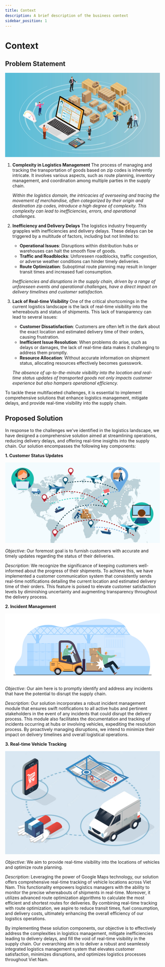 ```yaml
---
title: Context
description: A brief description of the business context
sidebar_position: 1
---
```


# Context

## Problem Statement

![Logistics Management](../../static/img/context/logistics.jpg)

1. **Complexity in Logistics Management**
   The process of managing and tracking the transportation of goods based on zip codes is inherently intricate. It involves various aspects, such as route planning, inventory management, and coordination among multiple parties in the supply chain.

   _Within the logistics domain, the intricacies of overseeing and tracing the movement of merchandise, often categorized by their origin and destination zip codes, introduce a high degree of complexity. This complexity can lead to inefficiencies, errors, and operational challenges._

2. **Inefficiency and Delivery Delays**
   The logistics industry frequently grapples with inefficiencies and delivery delays. These delays can be triggered by a multitude of factors, including but not limited to:

   - **Operational Issues**: Disruptions within distribution hubs or warehouses can halt the smooth flow of goods.
   - **Traffic and Roadblocks**: Unforeseen roadblocks, traffic congestion, or adverse weather conditions can hinder timely deliveries.
   - **Route Optimization**: Suboptimal route planning may result in longer transit times and increased fuel consumption.

   _Inefficiencies and disruptions in the supply chain, driven by a range of unforeseen events and operational challenges, have a direct impact on delivery timelines and customer satisfaction._

3. **Lack of Real-time Visibility**
   One of the critical shortcomings in the current logistics landscape is the lack of real-time visibility into the whereabouts and status of shipments. This lack of transparency can lead to several issues:

   - **Customer Dissatisfaction**: Customers are often left in the dark about the exact location and estimated delivery time of their orders, causing frustration.
   - **Inefficient Issue Resolution**: When problems do arise, such as delays or damages, the lack of real-time data makes it challenging to address them promptly.
   - **Resource Allocation**: Without accurate information on shipment status, allocating resources effectively becomes guesswork.

   _The absence of up-to-the-minute visibility into the location and real-time status updates of transported goods not only impacts customer experience but also hampers operational efficiency._

To tackle these multifaceted challenges, it is essential to implement comprehensive solutions that enhance logistics management, mitigate delays, and provide real-time visibility into the supply chain.

## Proposed Solution

In response to the challenges we've identified in the logistics landscape, we have designed a comprehensive solution aimed at streamlining operations, reducing delivery delays, and offering real-time insights into the supply chain. Our solution encompasses the following key components:

**1. Customer Status Updates**

![Customer](../../static/img/context/customer.png)

_Objective_: Our foremost goal is to furnish customers with accurate and timely updates regarding the status of their deliveries.

_Description_: We recognize the significance of keeping customers well-informed about the progress of their shipments. To achieve this, we have implemented a customer communication system that consistently sends real-time notifications detailing the current location and estimated delivery time of their orders. This feature is poised to elevate customer satisfaction levels by diminishing uncertainty and augmenting transparency throughout the delivery process.

**2. Incident Management**

![Incident](../../static/img/context/incidents.jpg)

_Objective_: Our aim here is to promptly identify and address any incidents that have the potential to disrupt the supply chain.

_Description_: Our solution incorporates a robust incident management module that ensures swift notifications to all active hubs and pertinent stakeholders in the event of any incidents that could disrupt the delivery process. This module also facilitates the documentation and tracking of incidents occurring at hubs or involving vehicles, expediting the resolution process. By proactively managing disruptions, we intend to minimize their impact on delivery timelines and overall logistical operations.

**3. Real-time Vehicle Tracking**

![Vehicle](../../static/img/context/vehicle.webp)

_Objective_: We aim to provide real-time visibility into the locations of vehicles and optimize route planning.

_Description_: Leveraging the power of Google Maps technology, our solution offers comprehensive real-time tracking of vehicle locations across Viet Nam. This functionality empowers logistics managers with the ability to monitor the precise whereabouts of shipments in real-time. Moreover, it utilizes advanced route optimization algorithms to calculate the most efficient and shortest routes for deliveries. By combining real-time tracking with route optimization, we aspire to reduce transit times, fuel consumption, and delivery costs, ultimately enhancing the overall efficiency of our logistics operations.

By implementing these solution components, our objective is to effectively address the complexities in logistics management, mitigate inefficiencies leading to delivery delays, and fill the void of real-time visibility in the supply chain. Our overarching aim is to deliver a robust and seamlessly integrated logistics management system that elevates customer satisfaction, minimizes disruptions, and optimizes logistics processes throughout Viet Nam.
